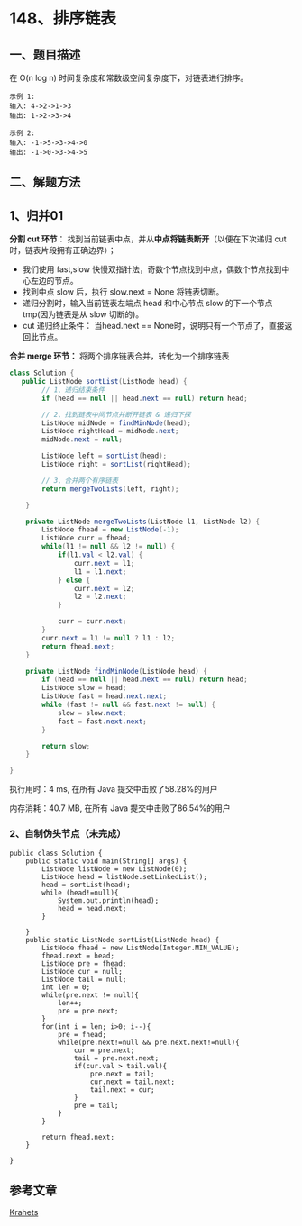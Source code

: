 # 148、排序链表

## 一、题目描述

在 O(n log n) 时间复杂度和常数级空间复杂度下，对链表进行排序。

```
示例 1:
输入: 4->2->1->3
输出: 1->2->3->4

示例 2:
输入: -1->5->3->4->0
输出: -1->0->3->4->5
```





## 二、解题方法

## 1、归并01

**分割 cut 环节**： 找到当前链表中点，并从**中点将链表断开**（以便在下次递归 cut 时，链表片段拥有正确边界）；

- 我们使用 fast,slow 快慢双指针法，奇数个节点找到中点，偶数个节点找到中心左边的节点。
- 找到中点 slow 后，执行 slow.next = None 将链表切断。
- 递归分割时，输入当前链表左端点 head 和中心节点 slow 的下一个节点 tmp(因为链表是从 slow 切断的)。
- cut 递归终止条件： 当head.next == None时，说明只有一个节点了，直接返回此节点。

**合并 merge 环节：** 将两个排序链表合并，转化为一个排序链表

```java
class Solution {
   public ListNode sortList(ListNode head) {
        // 1、递归结束条件
        if (head == null || head.next == null) return head;

        // 2、找到链表中间节点并断开链表 & 递归下探
        ListNode midNode = findMinNode(head);
        ListNode rightHead = midNode.next;
        midNode.next = null;

        ListNode left = sortList(head);
        ListNode right = sortList(rightHead);

        // 3、合并两个有序链表
        return mergeTwoLists(left, right);

    }

    private ListNode mergeTwoLists(ListNode l1, ListNode l2) {
        ListNode fhead = new ListNode(-1);
        ListNode curr = fhead;
        while(l1 != null && l2 != null) {
            if(l1.val < l2.val) {
                curr.next = l1;
                l1 = l1.next;
            } else {
                curr.next = l2;
                l2 = l2.next;
            }

            curr = curr.next;
        }
        curr.next = l1 != null ? l1 : l2;
        return fhead.next;
    }

    private ListNode findMinNode(ListNode head) {
        if (head == null || head.next == null) return head;
        ListNode slow = head;
        ListNode fast = head.next.next;
        while (fast != null && fast.next != null) {
            slow = slow.next;
            fast = fast.next.next;
        }

        return slow;
    }

}
```

执行用时：4 ms, 在所有 Java 提交中击败了58.28%的用户

内存消耗：40.7 MB, 在所有 Java 提交中击败了86.54%的用户







### 2、自制伪头节点（未完成）

```
public class Solution {
    public static void main(String[] args) {
        ListNode listNode = new ListNode(0);
        ListNode head = listNode.setLinkedList();
        head = sortList(head);
        while (head!=null){
            System.out.println(head);
            head = head.next;
        }

    }
    public static ListNode sortList(ListNode head) {
        ListNode fhead = new ListNode(Integer.MIN_VALUE);
        fhead.next = head;
        ListNode pre = fhead;
        ListNode cur = null;
        ListNode tail = null;
        int len = 0;
        while(pre.next != null){
            len++;
            pre = pre.next;
        }
        for(int i = len; i>0; i--){
            pre = fhead;
            while(pre.next!=null && pre.next.next!=null){
                cur = pre.next;
                tail = pre.next.next;
                if(cur.val > tail.val){
                    pre.next = tail;
                    cur.next = tail.next;
                    tail.next = cur;
                }
                pre = tail;
            }
        }

        return fhead.next;
    }

}
```









## 参考文章

[Krahets](https://leetcode-cn.com/problems/sort-list/solution/sort-list-gui-bing-pai-xu-lian-biao-by-jyd/)